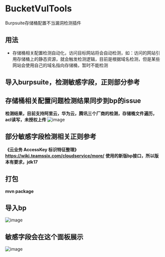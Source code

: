 # BucketVulTools
Burpsuite存储桶配置不当漏洞检测插件
## 用法
- 存储桶相关配置检测自动化，访问目标网站将会自动检测，如：访问的网站引用存储桶上的静态资源，就会触发检测逻辑，目前是根据域名检测，但是某些网站会使用自己的域名指向存储桶，暂时不能检测
## 导入burpsuite，检测敏感字段，正则部分参考
## 存储桶相关配置问题检测结果同步到bp的issue
**检测结果，目前支持阿里云，华为云，腾讯三个厂商的检测，存储桶文件遍历，acl读写，未授权上传**
![image](https://github.com/libaibaia/BucketVulTools/assets/108923559/802404b9-d336-4bc1-979d-82dd5c616d6c)
## 部分敏感字段检测相关正则参考
**《云业务 AccessKey 标识特征整理》https://wiki.teamssix.com/cloudservice/more/**
**使用的新版bp接口，所以版本有要求，jdk17**
## 打包
**mvn package**
## 导入bp
![image](https://github.com/libaibaia/BucketVulTools/assets/108923559/4c5f6b3e-729b-468a-b268-c4a51a706f6b)
## 敏感字段会在这个面板展示
![image](https://github.com/libaibaia/BucketVulTools/assets/108923559/3105953b-2e8b-4490-b9e3-7fb7badf7908)
